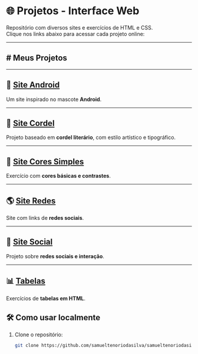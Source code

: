 
# 🌐 Projetos - Interface Web

Repositório com diversos sites e exercícios de HTML e CSS.  
Clique nos links abaixo para acessar cada projeto online:

---

## # Meus Projetos

---

## 📱 [Site Android](https://samueltenoriodasilva-ui.github.io/meus-projetos/projetos/)
Um site inspirado no mascote **Android**.

---

## 📜 [Site Cordel](https://samueltenoriodasilva-ui.github.io/meus-projetos/projetos/)
Projeto baseado em **cordel literário**, com estilo artístico e tipográfico.

---

## 🎨 [Site Cores Simples](https://samueltenoriodasilva-ui.github.io/meus-projetos/projetos/)
Exercício com **cores básicas e contrastes**.

---

## 🌎 [Site Redes](https://samueltenoriodasilva-ui.github.io/meus-projetos/projetos/)
Site com links de **redes sociais**.

---

## 👥 [Site Social](https://samueltenoriodasilva-ui.github.io/meus-projetos/projetos/)
Projeto sobre **redes sociais e interação**.

---

## 📊 [Tabelas](https://samueltenoriodasilva-ui.github.io/meus-projetos/projetos/)
Exercícios de **tabelas em HTML**.


## 🛠️ Como usar localmente
1. Clone o repositório:
   ```bash
   git clone https://github.com/samueltenoriodasilva/samueltenoriodasilva-ui.git
